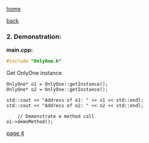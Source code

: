 [home](./page01.md)

[back](./page02.md)

### 2. Demonstration:

**main.cpp:**

```cpp
#include "OnlyOne.h"
```

Get OnlyOne instance
```
OnlyOne* o1 = OnlyOne::getInstance();
OnlyOne* o2 = OnlyOne::getInstance();
    
std::cout << "Address of o1: " << o1 << std::endl;
std::cout << "Address of o2: " << o2 << std::endl;

    // Demonstrate a method call
o1->demoMethod();
```

[page 4](./page04.md)
